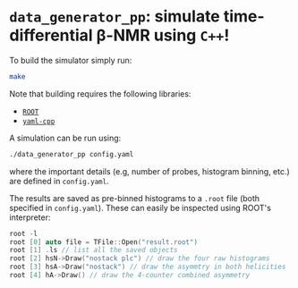 # ```data_generator_pp```: simulate time-differential β-NMR using ```C++```!

To build the simulator simply run:
```bash
make
```
Note that building requires the following libraries:
- [```ROOT```](https://github.com/root-project/root)
- [```yaml-cpp```](https://github.com/jbeder/yaml-cpp)

A simulation can be run using:
```bash
./data_generator_pp config.yaml
```
where the important details (e.g, number of probes, histogram binning, etc.) are defined in ```config.yaml```.

The results are saved as pre-binned histograms to a ```.root``` file (both specified in ```config.yaml```). These can easily be inspected using ROOT's interpreter:
```c++
root -l
root [0] auto file = TFile::Open("result.root")
root [1] .ls // list all the saved objects
root [2] hsN->Draw("nostack plc") // draw the four raw histograms
root [3] hsA->Draw("nostack") // draw the asymmtry in both helicities
root [4] hA->Draw() // draw the 4-counter combined asymmetry
```
